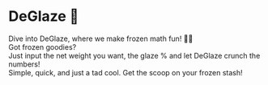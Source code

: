# DeGlaze 🧊

Dive into DeGlaze, where we make frozen math fun! 🍦🍤  
Got frozen goodies?  
Just input the net weight you want, the glaze % and let DeGlaze crunch the numbers!  
Simple, quick, and just a tad cool. Get the scoop on your frozen stash!
